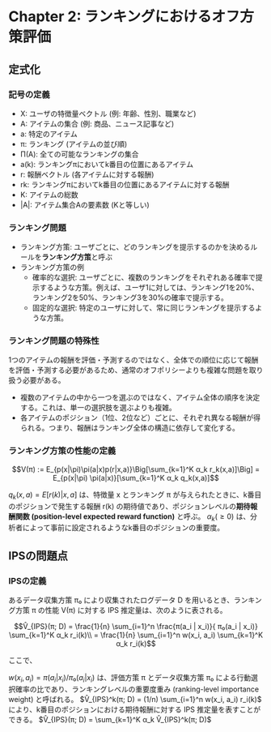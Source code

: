 # Chapter 2: ランキングにおけるオフ方策評価
## 定式化

### 記号の定義
- X: ユーザの特徴量ベクトル (例: 年齢、性別、職業など)
- A: アイテムの集合 (例: 商品、ニュース記事など)
- a: 特定のアイテム
- π: ランキング (アイテムの並び順)
- Π(A): 全ての可能なランキングの集合
- a(k): ランキングπにおいてk番目の位置にあるアイテム
- r: 報酬ベクトル (各アイテムに対する報酬)
- rk: ランキングπにおいてk番目の位置にあるアイテムに対する報酬
- K: アイテムの総数
- |A|: アイテム集合Aの要素数 (Kと等しい)

### ランキング問題
- ランキング方策: ユーザごとに、どのランキングを提示するのかを決めるルールを**ランキング方策**と呼ぶ
- ランキング方策の例
    - 確率的な選択: ユーザごとに、複数のランキングをそれぞれある確率で提示するような方策。例えば、ユーザ1に対しては、ランキング1を20%、ランキング2を50%、ランキング3を30%の確率で提示する。
    - 固定的な選択: 特定のユーザに対して、常に同じランキングを提示するような方策。

### ランキング問題の特殊性
1つのアイテムの報酬を評価・予測するのではなく、全体での順位に応じて報酬を評価・予測する必要があるため、通常のオフポリシーよりも複雑な問題を取り扱う必要がある。
- 複数のアイテムの中から一つを選ぶのではなく、アイテム全体の順序を決定する。これは、単一の選択肢を選ぶよりも複雑。
- 各アイテムのポジション（1位、2位など）ごとに、それぞれ異なる報酬が得られる。つまり、報酬はランキング全体の構造に依存して変化する。

### ランキング方策の性能の定義

```math
V(π) := E_{p(x|\pi)\pi(a|x)p(r|x,a)}\Big[\sum_{k=1}^K α_k r_k(x,a)]\Big] = E_{p(x|\pi) \pi(a|x)}[\sum_{k=1}^K α_k q_k(x,a)]
```

$q_k(x,a) = E[r(k)|x,a]$ は、特徴量 x とランキング π が与えられたときに、k番目のポジションで発生する報酬 r(k) の期待値であり、ポジションレベルの**期待報酬関数 (position-level expected reward function)** と呼ぶ。
$α_k (≥ 0)$ は、分析者によって事前に設定されるようなk番目のポジションの重要度。

## IPSの問題点
### IPSの定義
あるデータ収集方策 π₀ により収集されたログデータ D を用いるとき、ランキング方策 π の性能 V(π) に対する IPS 推定量は、次のように表される。

```math
V̂_{IPS}(π; D) = \frac{1}{n} \sum_{i=1}^n \frac{π(a_i | x_i)}{ π₀(a_i | x_i)} \sum_{k=1}^K α_k r_i(k)\\
= \frac{1}{n}  \sum_{i=1}^n w(x_i, a_i)  \sum_{k=1}^K α_k  r_i(k)
```

ここで、

$w(x_i, a_i) = π(a_i | x_i) / π₀(a_i | x_i)$ は、評価方策 π とデータ収集方策 π₀ による行動選択確率の比であり、ランキングレベルの重要度重み (ranking-level importance weight) と呼ばれる。
$V̂_{IPS}^k(π; D) = (1/n)  \sum_{i=1}^n w(x_i, a_i) r_i(k)$ により、k番目のポジションにおける期待報酬に対する IPS 推定量を表すことができる。
$V̂_{IPS}(π; D) = \sum_{k=1}^K α_k V̂_{IPS}^k(π; D)$
